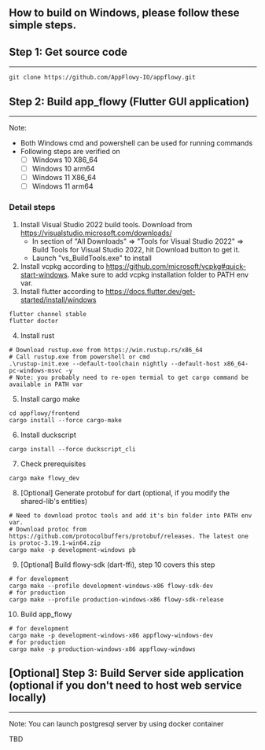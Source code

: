 ## How to build on Windows, please follow these simple steps.

## Step 1: Get source code
------------------------------

```shell
git clone https://github.com/AppFlowy-IO/appflowy.git
```

## Step 2: Build app_flowy (Flutter GUI application)
------------------------------

Note:
* Both Windows cmd and powershell can be used for running commands
* Following steps are verified on
    - [ ] Windows 10 X86_64
    - [ ] Windows 10 arm64
    - [ ] Windows 11 X86_64
    - [ ] Windows 11 arm64

### Detail steps
1. Install Visual Studio 2022 build tools. Download from https://visualstudio.microsoft.com/downloads/
    - In section of "All Downloads" => "Tools for Visual Studio 2022" => Build Tools for Visual Studio 2022, hit Download button to get it.
    - Launch "vs_BuildTools.exe" to install
2. Install vcpkg according to https://github.com/microsoft/vcpkg#quick-start-windows. Make sure to add vcpkg installation folder to PATH env var.
3. Install flutter according to https://docs.flutter.dev/get-started/install/windows
```shell
flutter channel stable
flutter doctor
```
4. Install rust
```shell
# Download rustup.exe from https://win.rustup.rs/x86_64
# Call rustup.exe from powershell or cmd
.\rustup-init.exe --default-toolchain nightly --default-host x86_64-pc-windows-msvc -y
# Note: you probably need to re-open termial to get cargo command be available in PATH var
```
5. Install cargo make
```shell
cd appflowy/frontend
cargo install --force cargo-make
```
6. Install duckscript
```shell
cargo install --force duckscript_cli
```
7. Check prerequisites
```shell
cargo make flowy_dev
```
8. [Optional] Generate protobuf for dart (optional, if you modify the shared-lib's entities)
```shell
# Need to download protoc tools and add it's bin folder into PATH env var.
# Download protoc from https://github.com/protocolbuffers/protobuf/releases. The latest one is protoc-3.19.1-win64.zip
cargo make -p development-windows pb
```
9. [Optional] Build flowy-sdk (dart-ffi), step 10 covers this step
```shell
# for development
cargo make --profile development-windows-x86 flowy-sdk-dev
# for production
cargo make --profile production-windows-x86 flowy-sdk-release
```
10. Build app_flowy
```shell
# for development
cargo make -p development-windows-x86 appflowy-windows-dev
# for production
cargo make -p production-windows-x86 appflowy-windows
```

## [Optional] Step 3: Build Server side application (optional if you don't need to host web service locally)
------------------------------

Note: You can launch postgresql server by using docker container

TBD
